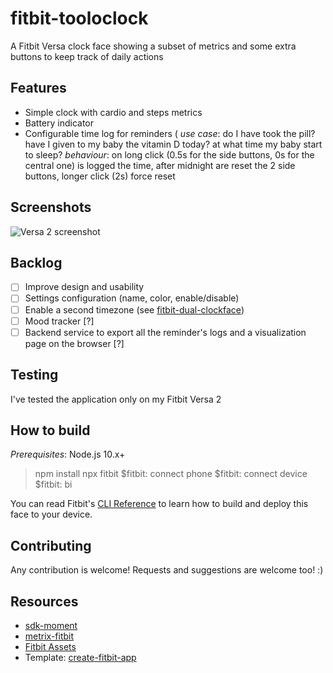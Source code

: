 # fitbit-tooloclock

A Fitbit Versa clock face showing a subset of metrics and some extra buttons to keep track of daily actions

## Features

- Simple clock with cardio and steps metrics
- Battery indicator
- Configurable time log for reminders (
    _use case_: do I have took the pill? have I given to my baby the vitamin D today? at what time my baby start to sleep?
    _behaviour_: on long click (0.5s for the side buttons, 0s for the central one) is logged the time, after midnight are reset the 2 side buttons, longer click (2s) force reset

## Screenshots

![Versa 2 screenshot](screenshots/versa2_01.png)

## Backlog

- [ ] Improve design and usability
- [ ] Settings configuration (name, color, enable/disable)
- [ ] Enable a second timezone (see [fitbit-dual-clockface](https://github.com/edinbb/fitbit-dual-clockface))
- [ ] Mood tracker [?]
- [ ] Backend service to export all the reminder's logs and a visualization page on the browser [?]

## Testing

I've tested the application only on my Fitbit Versa 2

## How to build

*Prerequisites*: Node.js 10.x+

> npm install
> npx fitbit
> $fitbit: connect phone
> $fitbit: connect device
> $fitbit: bi

You can read Fitbit's [CLI Reference](https://dev.fitbit.com/build/guides/command-line-interface/#building-and-installing-your-project) to learn how to build and deploy this face to your device.

## Contributing

Any contribution is welcome! Requests and suggestions are welcome too! :)

## Resources

- [sdk-moment](https://github.com/Fitbit/sdk-moment)
- [metrix-fitbit](https://github.com/rootasjey/metrix-fitbit)
- [Fitbit Assets](https://github.com/Fitbit/sdk-design-assets)
- Template: [create-fitbit-app](https://github.com/Fitbit/sdk-design-assets)
